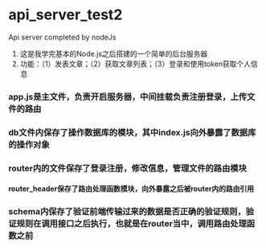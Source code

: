 # api_server_test2
Api server completed by nodeJs
1. 这是我学完基本的Node.js之后搭建的一个简单的后台服务器
2. 功能：（1）发表文章；（2）获取文章列表；（3）登录和使用token获取个人信息
### app.js是主文件，负责开启服务器，中间挂载负责注册登录，上传文件的路由

### db文件内保存了操作数据库的模块，其中index.js向外暴露了数据库的操作对象

### router内的文件保存了登录注册，修改信息，管理文件的路由模块

#### router_header保存了路由处理函数模块，向外暴露之后被router内的路由引用

### schema内保存了验证前端传输过来的数据是否正确的验证规则，验证规则在调用接口之后执行，也就是在router当中，调用路由处理函数之前
